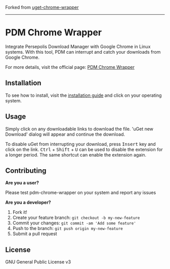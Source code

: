 Forked from [uget-chrome-wrapper](https://github.com/slgobinath/uget-chrome-wrapper)

-----

# PDM Chrome Wrapper
Integrate Persepolis Download Manager with Google Chrome in Linux systems. With this tool, PDM can interrupt and catch your downloads from Google Chrome.

For more details, visit the official page: [PDM Chrome Wrapper](https://github.com/persepolisdm/persepolis)

## Installation

To see how to install, visit the [installation guide](https://slgobinath.github.io/uget-chrome-wrapper/#installation) and click on your operating system.

## Usage
Simply click on any downloadable links to download the file. 'uGet new Download' dialog will appear and continue the download.

To disable uGet from interrupting your download, press <kbd>Insert</kbd> key and click on the link. <kbd>Ctrl</kbd> + <kbd>Shift</kbd> + <kbd>U</kbd> can be used to disable the extension for a longer period. The same shortcut can enable the extension again.


## Contributing
**Are you a user?**

Please test pdm-chrome-wrapper on your system and report any issues

**Are you a developer?**

1. Fork it!
2. Create your feature branch: `git checkout -b my-new-feature`
3. Commit your changes: `git commit -am 'Add some feature'`
4. Push to the branch: `git push origin my-new-feature`
5. Submit a pull request

## License

GNU General Public License v3
